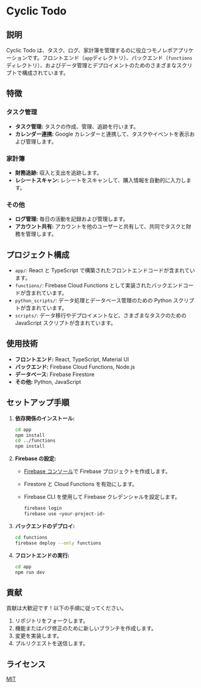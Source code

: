 # Cyclic Todo

## 説明

Cyclic Todo は、タスク、ログ、家計簿を管理するのに役立つモノレポアプリケーションです。フロントエンド（`app`ディレクトリ）、バックエンド（`functions`ディレクトリ）、およびデータ管理とデプロイメントのためのさまざまなスクリプトで構成されています。

## 特徴

### タスク管理

-   **タスク管理:** タスクの作成、管理、追跡を行います。
-   **カレンダー連携:** Google カレンダーと連携して、タスクやイベントを表示および管理します。

### 家計簿

-   **財務追跡:** 収入と支出を追跡します。
-   **レシートスキャン:** レシートをスキャンして、購入情報を自動的に入力します。

### その他

-   **ログ管理:** 毎日の活動を記録および管理します。
-   **アカウント共有:** アカウントを他のユーザーと共有して、共同でタスクと財務を管理します。

## プロジェクト構成

-   `app/`: React と TypeScript で構築されたフロントエンドコードが含まれています。
-   `functions/`: Firebase Cloud Functions として実装されたバックエンドコードが含まれています。
-   `python_scripts/`: データ処理とデータベース管理のための Python スクリプトが含まれています。
-   `scripts/`: データ移行やデプロイメントなど、さまざまなタスクのための JavaScript スクリプトが含まれています。

## 使用技術

-   **フロントエンド:** React, TypeScript, Material UI
-   **バックエンド:** Firebase Cloud Functions, Node.js
-   **データベース:** Firebase Firestore
-   **その他:** Python, JavaScript

## セットアップ手順

1.  **依存関係のインストール:**

    ```bash
    cd app
    npm install
    cd ../functions
    npm install
    ```

2.  **Firebase の設定:**

    -   [Firebase コンソール](https://console.firebase.google.com/)で Firebase プロジェクトを作成します。
    -   Firestore と Cloud Functions を有効にします。
    -   Firebase CLI を使用して Firebase クレデンシャルを設定します。

        ```bash
        firebase login
        firebase use <your-project-id>
        ```

3.  **バックエンドのデプロイ:**

    ```bash
    cd functions
    firebase deploy --only functions
    ```

4.  **フロントエンドの実行:**

    ```bash
    cd app
    npm run dev
    ```

## 貢献

貢献は大歓迎です！以下の手順に従ってください。

1.  リポジトリをフォークします。
2.  機能またはバグ修正のために新しいブランチを作成します。
3.  変更を実装します。
4.  プルリクエストを送信します。

## ライセンス

[MIT](LICENSE)
